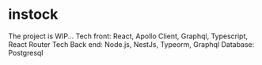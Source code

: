# instock

The project is WIP... 
Tech front: React, Apollo Client, Graphql, Typescript, React Router
Tech Back end: Node.js, NestJs, Typeorm, Graphql
Database: Postgresql
